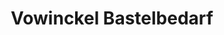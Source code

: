 ---
title: "Vowinckel Bastelbedarf"
url: /frankfurt-am-main/vowinckel-bastelbedarf/
shop: Basteln
---